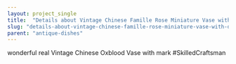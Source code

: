 ```yaml
---
layout: project_single
title:  "Details about Vintage Chinese Famille Rose Miniature Vase with Deer Motif and Qianlong Mark"
slug: "details-about-vintage-chinese-famille-rose-miniature-vase-with-deer-motif-and-qianlong-mark"
parent: "antique-dishes"
---
```

wonderful real Vintage Chinese Oxblood Vase with mark  #SkilledCraftsman